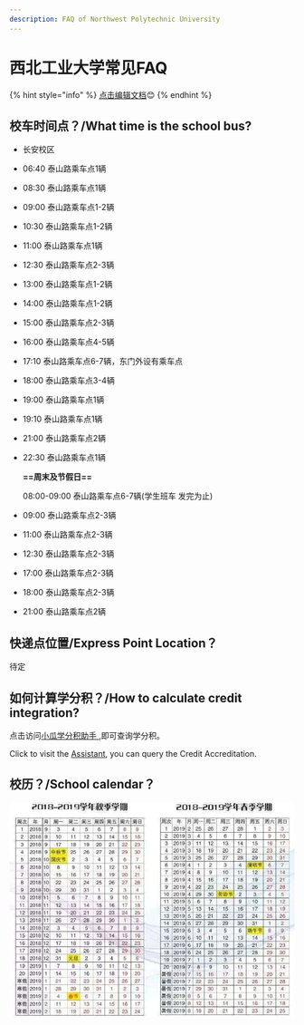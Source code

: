 ```yaml
---
description: FAQ of Northwest Polytechnic University
---
```


# 西北工业大学常见FAQ

{% hint style="info" %}
[点击编辑文档](https://app.gitbook.com/invite/the-one-1?invite=-LeEp13s3Teg-k-kowcr)😊 
{% endhint %}

## 校车时间点？/What time is the school bus?

* 长安校区
* 06:40 泰山路乘车点1辆
* 08:30 泰山路乘车点1辆 
* 09:00 泰山路乘车点1-2辆 
* 10:30 泰山路乘车点1-2辆 
* 11:00 泰山路乘车点1辆 
* 12:30 泰山路乘车点2-3辆 
* 13:00 泰山路乘车点1-2辆 
* 14:00 泰山路乘车点1-2辆 
* 15:00 泰山路乘车点2-3辆 
* 16:00 泰山路乘车点4-5辆 
* 17:10 泰山路乘车点6-7辆，东门外设有乘车点 
* 18:00 泰山路乘车点3-4辆 
* 19:00 泰山路乘车点1辆 
* 19:10 泰山路乘车点1辆 
* 21:00 泰山路乘车点2辆 
* 22:30 泰山路乘车点1辆

  **==周末及节假日==**

  08:00-09:00 泰山路乘车点6-7辆\(学生班车 发完为止\) 

* 09:00 泰山路乘车点2-3辆 
* 11:00 泰山路乘车点2-3辆 
* 12:30 泰山路乘车点2-3辆 
* 17:00 泰山路乘车点2-3辆 
* 18:00 泰山路乘车点2-3辆 
* 21:00 泰山路乘车点2辆

## 快递点位置/Express Point Location？

待定

## 如何计算学分积？/How to calculate credit integration?

点击访问[小瓜学分积助手 ](http://credit.nwpu.online/?nsukey=cmOIJAg1DtsiQzoOaukiDFVBWOLoUDNyHKTT1Jgwc0WBPeTfbPSn9TvJp1W4LWHcAO9sanJSpBXE1u4gqloo83qWoqRDJmN5xUR5z1tcPWSW2w%2BZRxXQiLk4id%2Bxq5puZpMaETyoK5yYuuJo0pqjog%3D%3D),即可查询学分积。

Click to visit the [Assistant](http://credit.nwpu.online/?nsukey=cmOIJAg1DtsiQzoOaukiDFVBWOLoUDNyHKTT1Jgwc0WBPeTfbPSn9TvJp1W4LWHcAO9sanJSpBXE1u4gqloo83qWoqRDJmN5xUR5z1tcPWSW2w%2BZRxXQiLk4id%2Bxq5puZpMaETyoK5yYuuJo0pqjog%3D%3D), you can query the Credit Accreditation.

## 校历？/School calendar？

![&#x6821;&#x5386;](.gitbook/assets/2f4ce171286e653ba47c793e82a59c38.png)

















